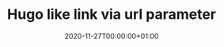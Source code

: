---
title: "Hugo like link via url parameter"
linkTitle: "url parameter"
url: "hugo-like-link"
type: docs
date: 2020-11-27T00:00:00+01:00
draft: false
weight: 999
description: >
  Hugo like link via url parameter
---